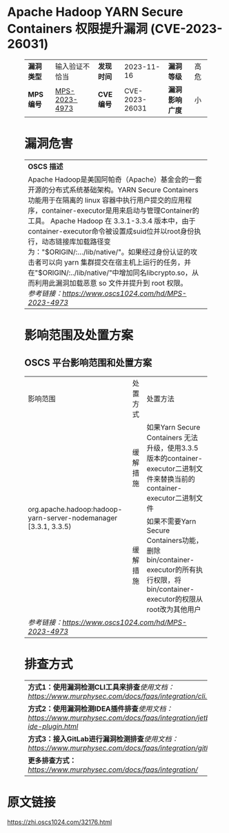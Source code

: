 # Apache Hadoop  YARN Secure Containers 权限提升漏洞 (CVE-2023-26031)
<figure class="wp-block-table">
    <table>
        <tbody>
        <tr>
            <td><strong>漏洞类型</strong></td>
            <td>输入验证不恰当</td>
            <td><strong>发现时间</strong></td>
            <td>2023-11-16</td>
            <td><strong>漏洞等级</strong></td>
            <td>高危</td>
        </tr>
        <tr>
            <td><strong>MPS编号</strong></td>
            <td><a href="https://www.oscs1024.com/hd/MPS-2023-4973">MPS-2023-4973</a></td>
            <td><strong>CVE编号</strong></td>
            <td>CVE-2023-26031</td>
            <td><strong>漏洞影响广度</strong></td>
            <td>小</td>
        </tr>
        </tbody>
    </table>
</figure>


<figure class="wp-block-table">
    <h1 class="wp-block-heading">漏洞危害</h1>
    <table>
        <tbody>
        <tr>
            <td><strong>OSCS 描述</strong></td>
        </tr>
        <tr>
            <td>Apache Hadoop是美国阿帕奇（Apache）基金会的一套开源的分布式系统基础架构。YARN Secure Containers功能用于在隔离的 linux 容器中执行用户提交的应用程序，container-executor是用来启动与管理Container的工具。
Apache Hadoop 在 3.3.1-3.3.4 版本中，由于container-executor命令被设置成suid位并以root身份执行，动态链接库加载路径变为："$ORIGIN/:…/lib/native/"。如果经过身份认证的攻击者可以向 yarn 集群提交在宿主机上运行的任务，并在"$ORIGIN/:../lib/native/"中增加同名libcrypto.so，从而利用此漏洞加载恶意 so 文件并提升到 root 权限。<br><em>参考链接：<a
                    href="https://www.oscs1024.com/hd/MPS-2023-4973">https://www.oscs1024.com/hd/MPS-2023-4973</a></em>
            </td>
        </tr>
        </tbody>
    </table>
</figure>


<figure class="wp-block-table alignleft">
    <h1 class="wp-block-heading">影响范围及处置方案</h1>
    <h2 class="wp-block-heading"><strong>OSCS</strong> <strong>平台影响范围和处置方案</strong></h2>
    <table>
        <tbody>
        <tr>
            <td>影响范围</td>
            <td>处置方式</td>
            <td>处置方法</td>
        </tr>
        <tr><td rowspan="2">org.apache.hadoop:hadoop-yarn-server-nodemanager [3.3.1, 3.3.5)</td><td>缓解措施</td><td>如果Yarn Secure Containers 无法升级，使用3.3.5版本的container-executor二进制文件来替换当前的container-executor二进制文件</td></tr><tr><td>缓解措施</td><td>如果不需要Yarn Secure Containers功能，删除bin/container-executor的所有执行权限，将bin/container-executor的权限从root改为其他用户</td></tr>
        <tr>
            <td colspan="3"><em>参考链接：</em><em><a
                    href="https://www.oscs1024.com/hd/MPS-2023-4973">https://www.oscs1024.com/hd/MPS-2023-4973</a></em></td>
        </tr>
        </tbody>
    </table>
</figure>


<figure class="wp-block-table">
    <h1 class="wp-block-heading">排查方式</h1>
    <table>
        <tbody>
        <tr>
            <td><strong>方式1：使用漏洞检测CLI工具来排查</strong><em>使用文档：<a
                    href="https://www.murphysec.com/docs/faqs/integration/cli.html">https://www.murphysec.com/docs/faqs/integration/cli.html</a></em>
            </td>
        </tr>
        <tr>
            <td><strong>方式2：使用漏洞检测IDEA插件排查</strong><em>使用文档：<a
                    href="https://www.murphysec.com/docs/faqs/integration/jetbrains-ide-plugin.html">https://www.murphysec.com/docs/faqs/integration/jetbrains-ide-plugin.html</a></em>
            </td>
        </tr>
        <tr>
            <td><strong>方式3：接入GitLab进行漏洞检测排查</strong><em>使用文档：<a
                    href="https://www.murphysec.com/docs/faqs/integration/gitlab.html">https://www.murphysec.com/docs/faqs/integration/gitlab.html</a></em>
            </td>
        </tr>
        <tr>
            <td><strong>更多排查方式：</strong><em><a
                    href="https://www.murphysec.com/docs/faqs/integration/">https://www.murphysec.com/docs/faqs/integration/</a></em>
            </td>
        </tr>
        </tbody>
    </table>
</figure>
<h1>原文链接</h1>
<p><a href="https://zhi.oscs1024.com/32176.html">https://zhi.oscs1024.com/32176.html</a></p>